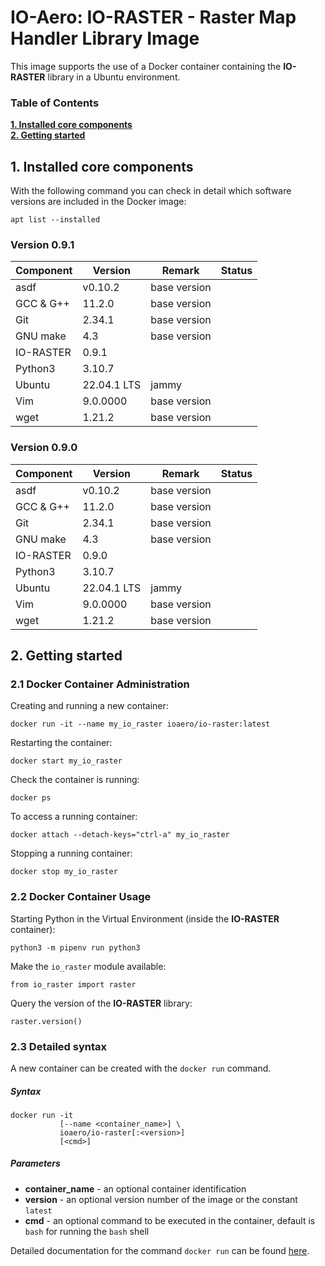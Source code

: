 # IO-Aero: IO-RASTER - Raster Map Handler Library Image

This image supports the use of a Docker container containing the **IO-RASTER** library in a Ubuntu environment.

### Table of Contents

**[1. Installed core components](#installed)**<br>
**[2. Getting started](#started)**<br>

## <a name="installed"></a> 1. Installed core components

With the following command you can check in detail which software versions are included in the Docker image:

    apt list --installed

### Version 0.9.1

| Component      | Version     | Remark       | Status |
|----------------|-------------|--------------|--------|
| asdf           | v0.10.2     | base version |        | 
| GCC & G++      | 11.2.0      | base version |        | 
| Git            | 2.34.1      | base version |        | 
| GNU make       | 4.3         | base version |        | 
| IO-RASTER      | 0.9.1       |              |        | 
| Python3        | 3.10.7      |              |        |
| Ubuntu         | 22.04.1 LTS | jammy        |        | 
| Vim            | 9.0.0000    | base version |        |
| wget           | 1.21.2      | base version |        |

### Version 0.9.0

| Component      | Version     | Remark       | Status |
|----------------|-------------|--------------|--------|
| asdf           | v0.10.2     | base version |        | 
| GCC & G++      | 11.2.0      | base version |        | 
| Git            | 2.34.1      | base version |        | 
| GNU make       | 4.3         | base version |        | 
| IO-RASTER      | 0.9.0       |              |        | 
| Python3        | 3.10.7      |              |        |
| Ubuntu         | 22.04.1 LTS | jammy        |        | 
| Vim            | 9.0.0000    | base version |        |
| wget           | 1.21.2      | base version |        |

## <a name="started"/> 2. Getting started

### 2.1 Docker Container Administration

Creating and running a new container:

    docker run -it --name my_io_raster ioaero/io-raster:latest

Restarting the container:

    docker start my_io_raster

Check the container is running:
 
    docker ps

To access a running container:

    docker attach --detach-keys="ctrl-a" my_io_raster 

Stopping a running container:

    docker stop my_io_raster

### 2.2 Docker Container Usage

Starting Python in the Virtual Environment (inside the **IO-RASTER** container):

    python3 -m pipenv run python3

Make the `io_raster` module available:

    from io_raster import raster

Query the version of the **IO-RASTER** library:

    raster.version()

### 2.3 Detailed syntax

A new container can be created with the `docker run` command.

##### Syntax

    docker run -it 
               [--name <container_name>] \
               ioaero/io-raster[:<version>] 
               [<cmd>]

##### Parameters

- **container_name** - an optional container identification
- **version** - an optional version number of the image or the constant `latest`
- **cmd** - an optional command to be executed in the container, default is `bash` for running the `bash` shell

Detailed documentation for the command `docker run` can be found [here](https://docs.docker.com/engine/reference/run/).
